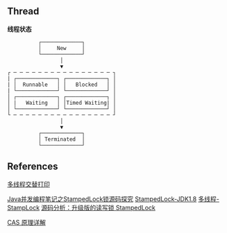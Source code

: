 ## Thread
**线程状态**
```
          ┌─────────────┐
          │     New     │
          └─────────────┘
                 │
                 ▼
┌ ─ ─ ─ ─ ─ ─ ─ ─ ─ ─ ─ ─ ─ ─ ─ ─ ┐
| ┌─────────────┐ ┌─────────────┐ │
| │  Runnable   │ │   Blocked   │ │
| └─────────────┘ └─────────────┘ │
│ ┌─────────────┐ ┌─────────────┐ │
│ |   Waiting   │ │Timed Waiting| │
│ └─────────────┘ └─────────────┘ │
└ ─ ─ ─ ─ ─ ─ ─ ─ ─ ─ ─ ─ ─ ─ ─ ─ ┘
                 │
                 ▼
          ┌─────────────┐
          │ Terminated  │
          └─────────────┘
```

## References
[多线程交替打印](https://zhuanlan.zhihu.com/p/370130458)

[Java并发编程笔记之StampedLock锁源码探究](https://www.cnblogs.com/huangjuncong/p/9191760.html)
[StampedLock-JDK1.8](https://zhuanlan.zhihu.com/p/324815228)
[多线程-StampLock](https://www.jianshu.com/p/466cd7d8324e)
[源码分析：升级版的读写锁 StampedLock](https://www.cnblogs.com/admol/p/14007975.html)

[CAS 原理详解](https://www.cnblogs.com/huansky/p/15746624.html)